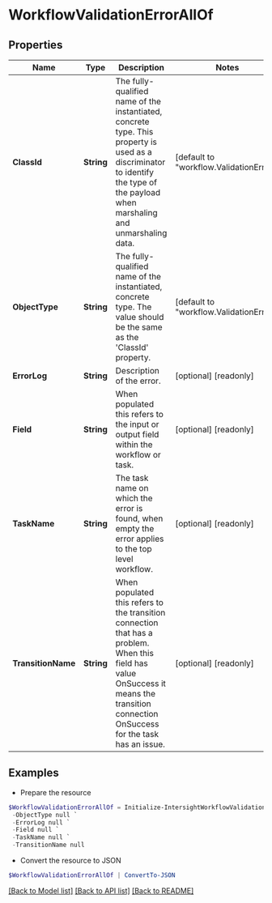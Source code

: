 # WorkflowValidationErrorAllOf
## Properties

Name | Type | Description | Notes
------------ | ------------- | ------------- | -------------
**ClassId** | **String** | The fully-qualified name of the instantiated, concrete type. This property is used as a discriminator to identify the type of the payload when marshaling and unmarshaling data. | [default to "workflow.ValidationError"]
**ObjectType** | **String** | The fully-qualified name of the instantiated, concrete type. The value should be the same as the &#39;ClassId&#39; property. | [default to "workflow.ValidationError"]
**ErrorLog** | **String** | Description of the error. | [optional] [readonly] 
**Field** | **String** | When populated this refers to the input or output field within the workflow or task. | [optional] [readonly] 
**TaskName** | **String** | The task name on which the error is found, when empty the error applies to the top level workflow. | [optional] [readonly] 
**TransitionName** | **String** | When populated this refers to the transition connection that has a problem. When this field has value OnSuccess it means the transition connection OnSuccess for the task has an issue. | [optional] [readonly] 

## Examples

- Prepare the resource
```powershell
$WorkflowValidationErrorAllOf = Initialize-IntersightWorkflowValidationErrorAllOf  -ClassId null `
 -ObjectType null `
 -ErrorLog null `
 -Field null `
 -TaskName null `
 -TransitionName null
```

- Convert the resource to JSON
```powershell
$WorkflowValidationErrorAllOf | ConvertTo-JSON
```

[[Back to Model list]](../README.md#documentation-for-models) [[Back to API list]](../README.md#documentation-for-api-endpoints) [[Back to README]](../README.md)

